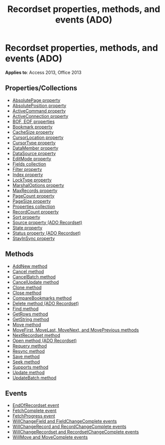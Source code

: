 ﻿---
title: Recordset properties, methods, and events (ADO)
TOCTitle: Properties, Methods, and Events
ms:assetid: aca81c6c-5b08-13e9-5bf5-3561a173f5bc
ms:mtpsurl: https://msdn.microsoft.com/library/JJ249806(v=office.15)
ms:contentKeyID: 48547019
ms.date: 09/18/2015
mtps_version: v=office.15
---

# Recordset properties, methods, and events (ADO)

**Applies to**: Access 2013, Office 2013

## Properties/Collections

- [AbsolutePage property](absolutepage-property-ado.md)
- [AbsolutePosition property](absoluteposition-property-ado.md)
- [ActiveCommand property](activecommand-property-ado.md)
- [ActiveConnection property](activeconnection-property-ado.md)
- [BOF, EOF properties](bof-eof-properties-ado.md)
- [Bookmark property](bookmark-property-ado.md)
- [CacheSize property](cachesize-property-ado.md)
- [CursorLocation property](cursorlocation-property-ado.md)
- [CursorType property](cursortype-property-ado.md)
- [DataMember property](datamember-property-ado.md)
- [DataSource property](datasource-property-ado.md)
- [EditMode property](editmode-property-ado.md)
- [Fields collection](fields-collection-ado.md)
- [Filter property](filter-property-ado.md)
- [Index property](index-property-ado.md)
- [LockType property](locktype-property-ado.md)
- [MarshalOptions property](marshaloptions-property-ado.md)
- [MaxRecords property](maxrecords-property-ado.md)
- [PageCount property](pagecount-property-ado.md)
- [PageSize property](pagesize-property-ado.md)
- [Properties collection](properties-collection-ado.md)
- [RecordCount property](recordcount-property-ado.md)
- [Sort property](sort-property-ado.md)
- [Source property (ADO Recordset)](source-property-ado-recordset.md)
- [State property](state-property-ado.md)
- [Status property (ADO Recordset)](status-property-ado-recordset.md)
- [StayInSync property](stayinsync-property-ado.md)


## Methods

- [AddNew method](addnew-method-ado.md)
- [Cancel method](cancel-method-ado.md)
- [CancelBatch method](cancelbatch-method-ado.md)
- [CancelUpdate method](cancelupdate-method-ado.md)
- [Clone method](clone-method-ado.md)
- [Close method](close-method-ado.md)
- [CompareBookmarks method](comparebookmarks-method-ado.md)
- [Delete method (ADO Recordset)](delete-method-ado-recordset.md)
- [Find method](find-method-ado.md)
- [GetRows method](getrows-method-ado.md)
- [GetString method](getstring-method-ado.md)
- [Move method](move-method-ado.md)
- [MoveFirst, MoveLast, MoveNext, and MovePrevious methods](movefirst-movelast-movenext-and-moveprevious-methods-ado.md)
- [NextRecordset method](nextrecordset-method-ado.md)
- [Open method (ADO Recordset)](open-method-ado-recordset.md)
- [Requery method](requery-method-ado.md)
- [Resync method](resync-method-ado.md)
- [Save method](save-method-ado.md)
- [Seek method](seek-method-ado.md)
- [Supports method](supports-method-ado.md)
- [Update method](update-method-ado.md)
- [UpdateBatch method](updatebatch-method-ado.md)


## Events

- [EndOfRecordset event](endofrecordset-event-ado.md)
- [FetchComplete event](fetchcomplete-event-ado.md)
- [FetchProgress event](fetchprogress-event-ado.md)
- [WillChangeField and FieldChangeComplete events](willchangefield-and-fieldchangecomplete-events-ado.md)
- [WillChangeRecord and RecordChangeComplete events](willchangerecord-and-recordchangecomplete-events-ado.md)
- [WillChangeRecordset and RecordsetChangeComplete events](willchangerecordset-and-recordsetchangecomplete-events-ado.md)
- [WillMove and MoveComplete events](willmove-and-movecomplete-events-ado.md)


